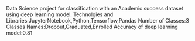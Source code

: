 Data Science project for classification with an Academic success dataset using deep learning model.
Technolgies and Libraries:JupyterNotebook,Python,Tensorflow,Pandas
Number of Classes:3 
Classes Names:Dropout,Graduated,Enrolled
Accuracy of deep learning model:0.81
